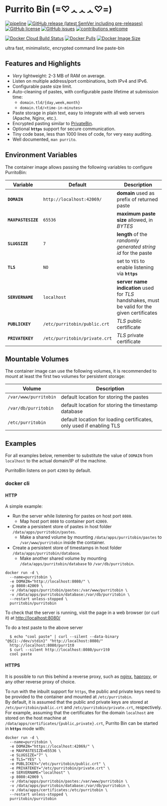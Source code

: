 # Purrito Bin  (=♡ᆺᆺᆺ♡=)
[![pipeline](https://github.com/PurritoBin/PurritoBin/workflows/pipeline/badge.svg)](https://github.com/PurritoBin/PurritoBin/actions?query=workflow:pipeline)
[![GitHub release (latest SemVer including pre-releases)](https://img.shields.io/github/v/release/PurritoBin/PurritoBin?include_prereleases)](https://github.com/PurritoBin/PurritoBin/releases)
[![GitHub license](https://img.shields.io/github/license/PurritoBin/PurritoBin.svg)](https://github.com/PurritoBin/PurritoBin/blob/master/LICENSE)
[![GitHub issues](https://img.shields.io/github/issues-raw/PurritoBin/PurritoBin)](https://github.com/PurritoBin/PurritoBin/issues)
[![contributions welcome](https://img.shields.io/badge/contributions-welcome-brightgreen.svg?style=flat)](https://github.com/PurritoBin/PurritoBin/issues)

[![Docker Cloud Build Status](https://img.shields.io/docker/cloud/build/purritobin/purritobin)](https://hub.docker.com/r/purritobin/purritobin)
[![Docker Pulls](https://img.shields.io/docker/pulls/purritobin/purritobin)](https://hub.docker.com/r/purritobin/purritobin)
[![Docker Image Size](https://img.shields.io/docker/image-size/purritobin/purritobin/latest)](https://hub.docker.com/r/purritobin/purritobin)


ultra fast, minimalistic, encrypted command line paste-bin

## Features and Highlights

- *Very* lightweight: 2-3 MB of RAM on average.
- Listen on multiple address/port combinations, both IPv4 and IPv6.
- Configurable paste size limit.
- Auto-cleaning of pastes, with configurable paste lifetime at submission time:
   - `domain.tld/{day,week,month}`
   - `domain.tld/<time-in-minutes>`
- Paste storage in plain text, easy to integrate with all web servers (Apache, Nginx, etc.).
- Encrypted pasting similar to [PrivateBin](https://github.com/PrivateBin/PrivateBin).
- Optional **`https`** support for secure communication.
- Tiny code base, less than 1000 lines of code, for very easy auditing.
- Well documented, `man purrito`.

## Environment Variables

The container image allows passing the following variables to configure PurritoBin:

| Variable | Default | Description |
|--------- | ------- | ----------- |
| **`DOMAIN`** | `http://localhost:42069/` | **domain** used as prefix of returned paste |
| **`MAXPASTESIZE`**  | `65536` | **maximum paste size** allowed, in *BYTES* |
| **`SLUGSIZE`** | `7` | **length** of the *randomly generated string id* for the paste |
| **`TLS`** | `NO` | set to `YES` to enable listening via **`https`** |
| **`SERVERNAME`** | `localhost` | **server name indication** used for *TLS* handshakes, must be valid for the given certificates |
| **`PUBLICKEY`** | `/etc/purritobin/public.crt` | *TLS* public certificate |
| **`PRIVATEKEY`** | `/etc/purritobin/private.crt` | *TLS* private certificate|

## Mountable Volumes

The container image can use the following volumes, it is recommended to mount at least the first two volumes for persistent storage:

| Volume | Description |
|------- | ----------- |
| `/var/www/purritobin` | default location for storing the pastes |
| `/var/db/purritobin` | default location for storing the timestamp database |
| `/etc/purritobin` | default location for loading certificates, only used if enabling TLS |

## Examples

For all examples below, remember to substitute the value of `DOMAIN` from `localhost` to the actual domain/IP of the machine.

PurritoBin listens on port `42069` by default.

### docker cli

#### HTTP

A simple example:
- Run the server while listening for pastes on host port `8080`.
  - Map host port `8080` to container port `42069`.
- Create a persistent store of pastes in host folder `/data/apps/purritobin/pastes`.
  - Make a shared volume by mounting `/data/apps/purritobin/pastes` to `/var/www/purritobin` inside the container.
- Create a persistent store of timestamps in host folder `/data/apps/purritobin/database`.
  - Make another shared volume by mounting `/data/apps/purritobin/database` to `/var/db/purritobin`.

```
docker run -d \
  --name=purritobin \
  -e DOMAIN="http://localhost:8080/" \
  -p 8080:42069 \
  -v /data/apps/purritobin/pastes:/var/www/purritobin \
  -v /data/apps/purritobin/database:/var/db/purritobin \
  --restart unless-stopped \
  purritobin/purritobin
```


To check that the server is running, visit the page in a web browser (or curl it) at [http://localhost:8080/](http://localhost:8080/)

To do a test paste to the above server
```
  $ echo "cool paste" | curl --silent --data-binary "@${1:-/dev/stdin}" "http://localhost:8080/"
  http://localhost:8080/purr1t0
  $ curl --silent http://localhost:8080/purr1t0
  cool paste
```

#### HTTPS

It is possible to run this behind a reverse proxy, such as [nginx](https://www.nginx.com/), [haproxy](https://www.haproxy.org/), or any other reverse proxy of choice.

To run with the inbuilt support for `https`, the public and private keys need to be provided to the container and mounted at `/etc/purritobin`.<br/>
By default, it is assumed that the public and private keys are stored at `/etc/purritobin/public.crt` and `/etc/purritobin/private.crt`, respectively.<br/>
For example, assuming that the certificates for the domain `localhost` are stored on the host machine at `/data/apps/certificates/{public,private}.crt`, Purrito Bin can be started in **`https`** mode with:

```
docker run -d \
  --name=purritobin \
  -e DOMAIN="https://localhost:42069/" \
  -e MAXPASTESIZE=65536 \
  -e SLUGSIZE="7" \
  -e TLS="YES" \
  -e PUBLICKEY="/etc/purritobin/public.crt" \
  -e PRIVATEKEY="/etc/purritobin/private.crt" \
  -e SERVERNAME="localhost" \
  -p 8080:42069 \
  -v /data/apps/purritobin/pastes:/var/www/purritobin \
  -v /data/apps/purritobin/database:/var/db/purritobin \
  -v /data/apps/certificates:/etc/purritobin \
  --restart unless-stopped \
  purritobin/purritobin
```
